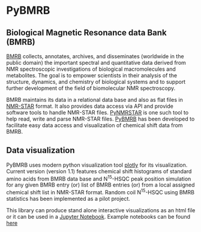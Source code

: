# PyBMRB

## Biological Magnetic Resonance data Bank (BMRB)
[BMRB](http://www.bmrb.wisc.edu/) collects, annotates, archives, and disseminates (worldwide in the public domain)
 the important spectral and quantitative data derived from NMR spectroscopic 
 investigations of biological macromolecules and metabolites. The goal is to empower 
 scientists in their analysis of the structure, dynamics, and chemistry of biological 
 systems and to support further development of the field of 
 biomolecular NMR spectroscopy. 
 
 BMRB maintains its data in a relational data base and also as flat files in [NMR-STAR](https://doi.org/10.1007/s10858-018-0220-3)
  format. It also provides data access via API and provide software tools to handle NMR-STAR files. 
 [PyNMRSTAR](https://github.com/uwbmrb/PyNMRSTAR) is one such tool to help read, write and parse
 NMR-STAR files. [PyBMRB](https://github.com/uwbmrb/PyBMRB) has been developed to facilitate easy data access and visualization
 of chemical shift data from BMRB. 
 
 ## Data visualization
 
PyBMRB uses modern python visualization tool [plotly](https://plot.ly/python/) for 
its visualization. Current version (version 1.1) features chemical shift histograms of 
standard amino acids from BMRB data base and N<sup>15</sup>-HSQC peak position simulation
for any given BMRB entry (or) list of BMRB entries (or) from a local assigned chemical 
shift list in NMR-STAR format. Random coil N<sup>15</sup>-HSQC using BMRB statistics has 
been implemented as a pilot project. 

This library can produce stand alone interactive visualizations as an html file or it can 
be used in a [Jupyter Notebook](https://jupyter.org/). Example notebooks can be found 
[here](https://github.com/uwbmrb/PyBMRB/pybmrb/examples)